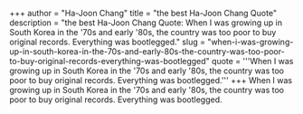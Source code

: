 +++
author = "Ha-Joon Chang"
title = "the best Ha-Joon Chang Quote"
description = "the best Ha-Joon Chang Quote: When I was growing up in South Korea in the '70s and early '80s, the country was too poor to buy original records. Everything was bootlegged."
slug = "when-i-was-growing-up-in-south-korea-in-the-70s-and-early-80s-the-country-was-too-poor-to-buy-original-records-everything-was-bootlegged"
quote = '''When I was growing up in South Korea in the '70s and early '80s, the country was too poor to buy original records. Everything was bootlegged.'''
+++
When I was growing up in South Korea in the '70s and early '80s, the country was too poor to buy original records. Everything was bootlegged.
